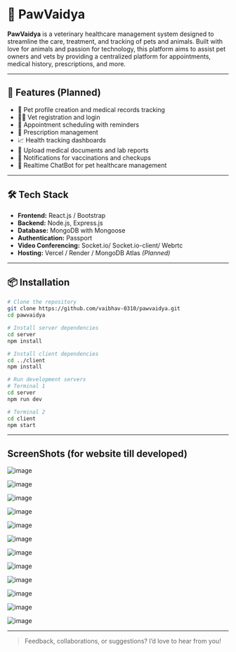 # 🐾 PawVaidya

**PawVaidya** is a veterinary healthcare management system designed to streamline the care, treatment, and tracking of pets and animals. Built with love for animals and passion for technology, this platform aims to assist pet owners and vets by providing a centralized platform for appointments, medical history, prescriptions, and more.


---

## 📌 Features (Planned)

- 🐶 Pet profile creation and medical records tracking  
- 👨‍⚕️ Vet registration and login  
- 📅 Appointment scheduling with reminders  
- 💊 Prescription management  
- 📈 Health tracking dashboards  
- 📂 Upload medical documents and lab reports  
- 🔔 Notifications for vaccinations and checkups
- 📧 Realtime ChatBot for pet healthcare management

---

## 🛠️ Tech Stack

- **Frontend:** React.js / Bootstrap  
- **Backend:** Node.js, Express.js  
- **Database:** MongoDB with Mongoose  
- **Authentication:** Passport
- **Video Conferencing:** Socket.io/ Socket.io-client/ Webrtc
- **Hosting:** Vercel / Render / MongoDB Atlas *(Planned)*

---

## 📦 Installation

```bash
# Clone the repository
git clone https://github.com/vaibhav-0310/pawvaidya.git
cd pawvaidya

# Install server dependencies
cd server
npm install

# Install client dependencies
cd ../client
npm install

# Run development servers
# Terminal 1
cd server
npm run dev

# Terminal 2
cd client
npm start
```

---

## ScreenShots (for website till developed)

![image](https://github.com/user-attachments/assets/be1a86c5-ef5f-4396-858a-9fef2696c3d6)

![image](https://github.com/user-attachments/assets/0eee123c-643f-4ede-9112-b7373ddbd9d2)


![image](https://github.com/user-attachments/assets/231a6986-9f66-468b-864b-fed6c99c81eb)

![image](https://github.com/user-attachments/assets/59065a9c-1cb0-41ff-9ded-5f2ee324ccbb)

![image](https://github.com/user-attachments/assets/914859b9-8334-4821-9f29-d29c5641302c)

![image](https://github.com/user-attachments/assets/86226ac3-0c2c-4369-899e-feea4d7cf1f3)

![image](https://github.com/user-attachments/assets/76d5ec2e-2555-46ed-b267-b516654b8e67)

![image](https://github.com/user-attachments/assets/ea2cd8dd-2e2d-4e98-886f-e2c844805d16)

![image](https://github.com/user-attachments/assets/3046fbbf-afce-4ad9-bad2-326d7cf3999d)

![image](https://github.com/user-attachments/assets/c983fc1c-1be2-4780-b35d-d7058b7dbf29)


![image](https://github.com/user-attachments/assets/d5de2d88-839c-4501-afe1-78bfbdef351a)

![image](https://github.com/user-attachments/assets/bb790ef9-4efd-4b4c-a808-3bb90fc4e6e6)


---






> Feedback, collaborations, or suggestions? I’d love to hear from you!
